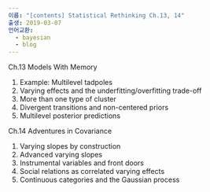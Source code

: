 ```yaml
---
이름: "[contents] Statistical Rethinking Ch.13, 14"
출생: 2019-03-07
언어교환:
  - bayesian
  - blog
---
```


Ch.13 Models With Memory

1. Example: Multilevel tadpoles
2. Varying effects and the underfitting/overfitting trade-off
3. More than one type of cluster
4. Divergent transitions and non-centered priors
5. Multilevel posterior predictions

Ch.14 Adventures in Covariance

1. Varying slopes by construction
2. Advanced varying slopes
3. Instrumental variables and front doors
4. Social relations as correlated varying effects
5. Continuous categories and the Gaussian process

